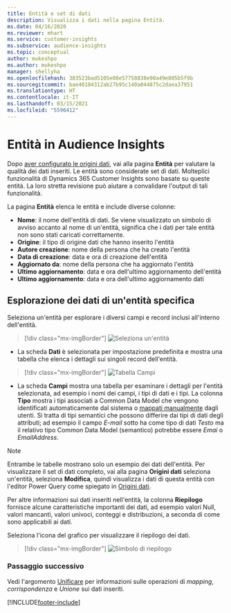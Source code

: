 ```yaml
---
title: Entità e set di dati
description: Visualizza i dati nella pagina Entità.
ms.date: 04/16/2020
ms.reviewer: mhart
ms.service: customer-insights
ms.subservice: audience-insights
ms.topic: conceptual
author: mukeshpo
ms.author: mukeshpo
manager: shellyha
ms.openlocfilehash: 383523bad5105e08e57758838e90a49e805b5f9b
ms.sourcegitcommit: bae40184312ab27b95c140a044875c2daea37951
ms.translationtype: HT
ms.contentlocale: it-IT
ms.lasthandoff: 03/15/2021
ms.locfileid: "5596412"
---
```

# <a name="entities-in-audience-insights"></a>Entità in Audience Insights

Dopo [aver configurato le origini dati](data-sources.md), vai alla pagina **Entità** per valutare la qualità dei dati inseriti. Le entità sono considerate set di dati. Molteplici funzionalità di Dynamics 365 Customer Insights sono basate su queste entità. La loro stretta revisione può aiutare a convalidare l'output di tali funzionalità.

La pagina **Entità** elenca le entità e include diverse colonne:

- **Nome**: il nome dell'entità di dati. Se viene visualizzato un simbolo di avviso accanto al nome di un'entità, significa che i dati per tale entità non sono stati caricati correttamente.
- **Origine**: il tipo di origine dati che hanno inserito l'entità
- **Autore creazione**: nome della persona che ha creato l'entità
- **Data di creazione**: data e ora di creazione dell'entità
- **Aggiornato da**: nome della persona che ha aggiornato l'entità
- **Ultimo aggiornamento**: data e ora dell'ultimo aggiornamento dell'entità
- **Ultimo aggiornamento**: data e ora dell'ultimo aggiornamento dati

## <a name="exploring-a-specific-entitys-data"></a>Esplorazione dei dati di un'entità specifica

Seleziona un'entità per esplorare i diversi campi e record inclusi all'interno dell'entità.

> [!div class="mx-imgBorder"]
> ![Seleziona un'entità](media/data-manager-entities-data.png "Seleziona un'entità")

- La scheda **Dati** è selezionata per impostazione predefinita e mostra una tabella che elenca i dettagli sui singoli record dell'entità.

> [!div class="mx-imgBorder"]
> ![Tabella Campi](media/data-manager-entities-fields.PNG "Tabella Campi")

- La scheda **Campi** mostra una tabella per esaminare i dettagli per l'entità selezionata, ad esempio i nomi dei campi, i tipi di dati e i tipi. La colonna **Tipo** mostra i tipi associati a Common Data Model che vengono identificati automaticamente dal sistema o [mappati manualmente](map-entities.md) dagli utenti. Si tratta di tipi semantici che possono differire dai tipi di dati degli attributi; ad esempio il campo *E-mail* sotto ha come tipo di dati *Testo* ma il relativo tipo Common Data Model (semantico) potrebbe essere *Emai* o *EmailAddress*.

> [!NOTE]
> Entrambe le tabelle mostrano solo un esempio dei dati dell'entità. Per visualizzare il set di dati completo, vai alla pagina **Origini dati** seleziona un'entità, seleziona **Modifica**, quindi visualizza i dati di questa entità con l'editor Power Query come spiegato in [Origini dati](data-sources.md).

Per altre informazioni sui dati inseriti nell'entità, la colonna **Riepilogo** fornisce alcune caratteristiche importanti dei dati, ad esempio valori Null, valori mancanti, valori univoci, conteggi e distribuzioni, a seconda di come sono applicabili ai dati.

Seleziona l'icona del grafico per visualizzare il riepilogo dei dati.

> [!div class="mx-imgBorder"]
> ![Simbolo di riepilogo](media/data-manager-entities-summary.png "Tabella riepilogo dati")

### <a name="next-step"></a>Passaggio successivo

Vedi l'argomento [Unificare](data-unification.md) per informazioni sulle operazioni di *mapping*, *corrispondenza* e *Unione* sui dati inseriti.


[!INCLUDE[footer-include](../includes/footer-banner.md)]